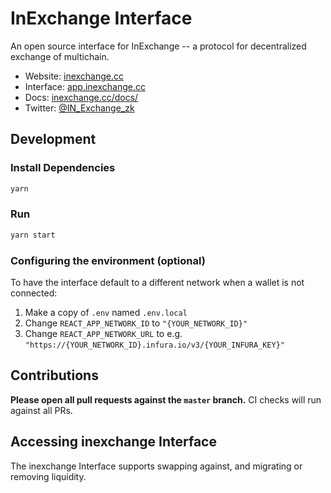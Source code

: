 # InExchange Interface

An open source interface for InExchange -- a protocol for decentralized exchange of multichain.

- Website: [inexchange.cc](https://inexchange.cc/)
- Interface: [app.inexchange.cc](https://app.inexchange.cc)
- Docs: [inexchange.cc/docs/](https://inexchange.cc/docs/)
- Twitter: [@IN_Exchange_zk](https://twitter.com/IN_Exchange_zk)


## Development

### Install Dependencies

```bash
yarn
```

### Run

```bash
yarn start
```

### Configuring the environment (optional)

To have the interface default to a different network when a wallet is not connected:

1. Make a copy of `.env` named `.env.local`
2. Change `REACT_APP_NETWORK_ID` to `"{YOUR_NETWORK_ID}"`
3. Change `REACT_APP_NETWORK_URL` to e.g. `"https://{YOUR_NETWORK_ID}.infura.io/v3/{YOUR_INFURA_KEY}"` 


## Contributions

**Please open all pull requests against the `master` branch.** 
CI checks will run against all PRs.

## Accessing inexchange Interface

The inexchange Interface supports swapping against, and migrating or removing liquidity.
